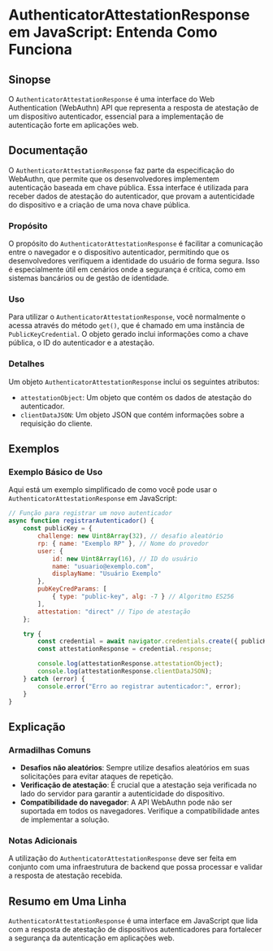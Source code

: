 <!--
Meta Description: # AuthenticatorAttestationResponse em JavaScript: Entenda Como Funciona ## Sinopse O `AuthenticatorAttestationResponse` é uma interface do Web Authent...
Meta Keywords: que, authenticatorattestationresponse, atestação, autenticador, para
-->

# AuthenticatorAttestationResponse em JavaScript: Entenda Como Funciona

## Sinopse
O `AuthenticatorAttestationResponse` é uma interface do Web Authentication (WebAuthn) API que representa a resposta de atestação de um dispositivo autenticador, essencial para a implementação de autenticação forte em aplicações web.

## Documentação
O `AuthenticatorAttestationResponse` faz parte da especificação do WebAuthn, que permite que os desenvolvedores implementem autenticação baseada em chave pública. Essa interface é utilizada para receber dados de atestação do autenticador, que provam a autenticidade do dispositivo e a criação de uma nova chave pública.

### Propósito
O propósito do `AuthenticatorAttestationResponse` é facilitar a comunicação entre o navegador e o dispositivo autenticador, permitindo que os desenvolvedores verifiquem a identidade do usuário de forma segura. Isso é especialmente útil em cenários onde a segurança é crítica, como em sistemas bancários ou de gestão de identidade.

### Uso
Para utilizar o `AuthenticatorAttestationResponse`, você normalmente o acessa através do método `get()`, que é chamado em uma instância de `PublicKeyCredential`. O objeto gerado inclui informações como a chave pública, o ID do autenticador e a atestação.

### Detalhes
Um objeto `AuthenticatorAttestationResponse` inclui os seguintes atributos:
- `attestationObject`: Um objeto que contém os dados de atestação do autenticador.
- `clientDataJSON`: Um objeto JSON que contém informações sobre a requisição do cliente.

## Exemplos
### Exemplo Básico de Uso
Aqui está um exemplo simplificado de como você pode usar o `AuthenticatorAttestationResponse` em JavaScript:

```javascript
// Função para registrar um novo autenticador
async function registrarAutenticador() {
    const publicKey = {
        challenge: new Uint8Array(32), // desafio aleatório
        rp: { name: "Exemplo RP" }, // Nome do provedor
        user: {
            id: new Uint8Array(16), // ID do usuário
            name: "usuario@exemplo.com",
            displayName: "Usuário Exemplo"
        },
        pubKeyCredParams: [
            { type: "public-key", alg: -7 } // Algoritmo ES256
        ],
        attestation: "direct" // Tipo de atestação
    };

    try {
        const credential = await navigator.credentials.create({ publicKey });
        const attestationResponse = credential.response;

        console.log(attestationResponse.attestationObject);
        console.log(attestationResponse.clientDataJSON);
    } catch (error) {
        console.error("Erro ao registrar autenticador:", error);
    }
}
```

## Explicação
### Armadilhas Comuns
- **Desafios não aleatórios**: Sempre utilize desafios aleatórios em suas solicitações para evitar ataques de repetição.
- **Verificação de atestação**: É crucial que a atestação seja verificada no lado do servidor para garantir a autenticidade do dispositivo.
- **Compatibilidade do navegador**: A API WebAuthn pode não ser suportada em todos os navegadores. Verifique a compatibilidade antes de implementar a solução.

### Notas Adicionais
A utilização do `AuthenticatorAttestationResponse` deve ser feita em conjunto com uma infraestrutura de backend que possa processar e validar a resposta de atestação recebida.

## Resumo em Uma Linha
`AuthenticatorAttestationResponse` é uma interface em JavaScript que lida com a resposta de atestação de dispositivos autenticadores para fortalecer a segurança da autenticação em aplicações web.